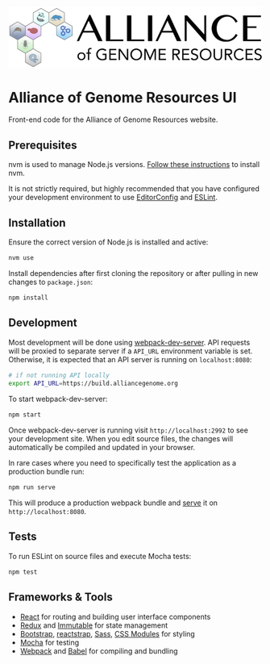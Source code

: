 ![project logo](https://raw.githubusercontent.com/alliance-genome/agr_ui/master/src/containers/layout/agrLogo.png)

# Alliance of Genome Resources UI

Front-end code for the Alliance of Genome Resources website.

## Prerequisites

nvm is used to manage Node.js versions. [Follow these instructions](https://github.com/nvm-sh/nvm#installing-and-updating) to install nvm.

It is not strictly required, but highly recommended that you have configured your development environment to use [EditorConfig](https://editorconfig.org/) and [ESLint](https://eslint.org/docs/user-guide/integrations).

## Installation

Ensure the correct version of Node.js is installed and active:

```bash
nvm use
```

Install dependencies after first cloning the repository or after pulling in new changes to `package.json`:

```bash
npm install
```

## Development

Most development will be done using [webpack-dev-server](https://webpack.js.org/configuration/dev-server/). API requests will be proxied to separate server if a `API_URL` environment variable is set. Otherwise, it is expected that an API server is running on `localhost:8080`:

```bash
# if not running API locally
export API_URL=https://build.alliancegenome.org
```

To start webpack-dev-server:

```bash
npm start
```

Once webpack-dev-server is running visit `http://localhost:2992` to see your development site. When you edit source files, the changes will automatically be compiled and updated in your browser.

In rare cases where you need to specifically test the application as a production bundle run:

```bash
npm run serve
```

This will produce a production webpack bundle and [serve](https://github.com/tapio/live-server) it on `http://localhost:8080`.

## Tests
To run ESLint on source files and execute Mocha tests:
```bash
npm test
```

## Frameworks & Tools

* [React](https://reactjs.org/) for routing and building user interface components
* [Redux](https://redux.js.org/) and [Immutable](https://immutable-js.github.io/immutable-js/) for state management
* [Bootstrap](https://getbootstrap.com/), [reactstrap](https://reactstrap.github.io), [Sass](https://sass-lang.com/), [CSS Modules](https://github.com/css-modules/css-modules) for styling
* [Mocha](https://mochajs.org/) for testing
* [Webpack](https://webpack.js.org/) and [Babel](https://babeljs.io/) for compiling and bundling
